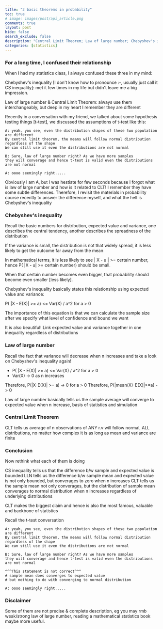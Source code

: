 ```yaml
---
title: "3 basic theorems in probability"
toc: true
# image: images/post/api_article.png
comments: true
layout: post
hide: false
search_exclude: false
description: "Central Limit Theorem; Law of large number; Chebyshev's inequality"
categories: [statistics]
---
```


### For a long time, I confused their relationship

When I had my statistics class, I always confused these three in my mind:

Chebyshev's inequality [I don't know how to pronounce :-\, usually just call it CS inequality]: met it few times in my life but didn't leave me a big impression.

Law of large number & Central Limit Theorem: always use them interchangeably, but deep in my heart I remember they are different

Recently in a conversation with my friend, we talked about some hypothesis testing things [t-test], we discussed the assumptions of t-test like this:

```
A: yeah, you see, even the distribution shapes of these two population are different
By central limit theorem, the means will follow normal distribution regardless of the shape
We can still use it even the distributions are not normal

B: Sure, law of large number right? As we have more samples
they will converage and hence t-test is valid even the distributions are not normal

A: oooo seemingly right.....
```

Obviously I am A, but I was hestiate for few seconds because I forgot what is law of large number and how is it related to CLT! I remember they have some subtle differences. Therefore, I revisit the materials in probability course recently to answer the difference myself, and what the hell is Chebyshev's inequality


### Chebyshev's inequality
Recall the basic numbers for distribution, expected value and variance, one describes the central tendency, another describes the spreadness of the distribution

If the variance is small, the distribution is not that widely spread, it is less likely to get the outcome far away from the mean

In mathematical terms, it is less likely to see | X - u | >= certain number, hence P( |X - u| >= certain number) should be small. 

When that certain number becomes even bigger, that probability should become even smaller [less likely]. 

Chebyshev's inequality basically states this relationship using expected value and variance:

P( |X - E(X)| >= a) <= Var(X) / a^2 for a > 0

The importance of this equation is that we can calculate the sample size after we specify what level of confidence and bound we want

It is also beautiful! Link expected value and variance together in one inequality regardless of distributions

### Law of large number
Recall the fact that variance will decrease when n increases and take a look on Chebyshev's inequality again!

- P( |X - E(X)| >= a) <= Var(X) / a^2 for a > 0
- Var(X) -> 0 as n increases

Therefore, P(|X-E(X)| >= a) -> 0 for a > 0
Therefore, P(|mean(X)-E(X)|>=a) -> 0

Law of large number basically tells us the sample average will converge to expected value when n increase, basis of statistics and simulation

### Central Limit Theorem
CLT tells us average of n observations of ANY r.v will follow normal, ALL distributions, no matter how complex it is as long as mean and variance are finite

### Conclusion
Now rethink what each of them is doing

CS inequality tells us that the difference b/w sample and expected value is bounded
LLN tells us the difference b/w sample mean and expected value is not only bounded, but converages to zero when n increases
CLT tells us the sample mean not only converages, but the distribution of sample mean converages to normal distribution when n increases regardless of underlying distributions

CLT makes the biggest claim and hence is also the most famous, valuable and backbone of statistics

Recall the t-test conversation
```
A: yeah, you see, even the distribution shapes of these two population are different
By central limit theorem, the means will follow normal distribution regardless of the shape
We can still use it even the distributions are not normal

B: Sure, law of large number right? As we have more samples
they will converage and hence t-test is valid even the distributions are not normal

^^^This statement is not correct^^^
# sample mean does converges to expected value
# but nothing to do with converging to normal distribution

A: oooo seemingly right.....
```

### Disclaimer
Some of them are not precise & complete description, eg you may rmb weak/strong law of large number, reading a mathematical statistics book maybe more useful.

